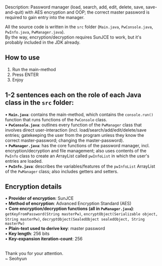 Description: Password manager (load, search, add, edit, delete, save, save-and-quit) with AES encryption and OOP; the correct master password is required to gain entry into the manager.<br>

All the source code is written in the `src` folder (`Main.java`, `PwConsole.java`, `PwInfo.java`, `PwManager.java`).<br>
By the way, encryption/decryption requires SunJCE to work, but it's probably included in the JDK already.

How to use
-
1. Run the main-method
2. Press ENTER
3. Enjoy

1-2 sentences each on the role of each Java class in the `src` folder: 
-
• <b>`Main.java`</b>: contains the main-method, which contains the `console.run()` function that runs functions of the `PwConsole` class.<br>
• <b>`PwConsole.java`</b>: outlines every function of the `PwManager` class that involves direct user-interaction (incl. load/search/add/edit/delete/save entries; gatekeeping the user from the program unless they know the correct master-password; changing the master-password).<br>
• <b>`PwManager.java`</b>: has the core functions of the password manager, incl. encryption/decryption and file management; also uses contents of the `PwInfo` class to create an ArrayList called `pwInfoList` in which the user's entries are loaded.<br>
• <b>`PwInfo.java`</b>: describes the variables/features of the `pwInfoList` ArrayList of the `PwManager` class; also includes getters and setters.<br>

Encryption details
-
• <b>Provider of encryption</b>: SunJCE<br>
• <b>Method of encryption</b>: Advanced Encryption Standard (AES)<br>
• <b>Core encryption/decryption functions (all in `PwManager.java`)</b>: `getKeyFromPassword(String masterPw)`, `encryptObject(Serializable object, String masterPw)`, `decryptObject(SealedObject sealedObject, String masterPw)`<br>
• <b>Plain-text used to derive key</b>: master password<br>
• <b>Key length</b>: 256 bits<br>
• <b>Key-expansion iteration-count</b>: 256<br>
<br>

Thank you for your attention.<br>
~ Seohyun
